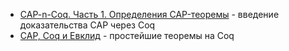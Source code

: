 - [CAP-n-Coq. Часть 1. Определения CAP-теоремы](https://habr.com/ru/articles/870864/) - введение доказательства CAP через Coq
- [CAP, Coq и Евклид](https://habr.com/ru/articles/870936/) - простейшие теоремы на Coq